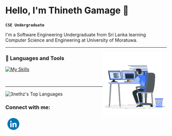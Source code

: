 # Hello, I'm Thineth Gamage 👋

**`CSE Undergraduate`**

<p align='left'> I'm a Software Engineering Undergraduate from Sri Lanka learning Computer Science and Engineering at University of Moratuwa. </p>

<hr />
<img align='right' src=src\gif2.gif height='200'/>


### 🧰 Languages and Tools
[![My Skills](https://skillicons.dev/icons?i=cpp,nodejs,react,arduino,docker,c,firebase,git,github,java,js,mysql,py,react,ros,vscode&perline=8)](https://skillicons.dev)

<br />

---

![3nethz's Top Languages](https://github-readme-stats.vercel.app/api/top-langs/?username=3nethz&theme=prussian&show_icons=true&hide_border=true&layout=compact) 

<h3 align='left'> Connect with me: </h3>
<p align='left'>
<a href="https://www.linkedin.com/in/thineth-gamage-3212aa320/" target='black'><img src=src\linkedin.gif height='50' align='center'/></a>
</p>
<!--
**3nethz/3nethz** is a ✨ _special_ ✨ repository because its `README.md` (this file) appears on your GitHub profile.

Here are some ideas to get you started:

- 🔭 I’m currently working on ...
- 🌱 I’m currently learning ...
- 👯 I’m looking to collaborate on ...
- 🤔 I’m looking for help with ...
- 💬 Ask me about ...
- 📫 How to reach me: ...
- 😄 Pronouns: ...
- ⚡ Fun fact: ...
-->
